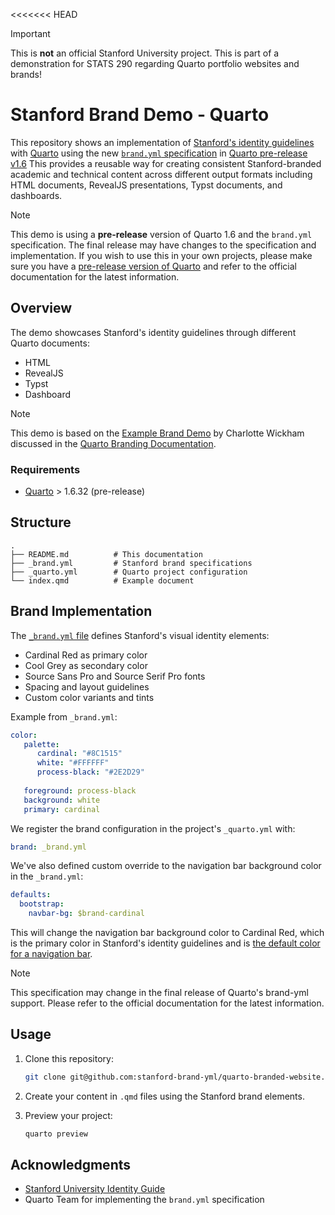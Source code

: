 <<<<<<< HEAD
> [!IMPORTANT]
> 
> This is **not** an official Stanford University project. This is part of a demonstration for STATS 290 regarding Quarto portfolio websites and brands!

# Stanford Brand Demo - Quarto

This repository shows an implementation of [Stanford's identity guidelines][suidg] with [Quarto][qmain] using the new [`brand.yml` specification][byml] in [Quarto pre-release v1.6][qbyml] This provides a reusable way for creating consistent Stanford-branded academic and technical content across different output formats including HTML documents, RevealJS presentations, Typst documents, and dashboards.

> [!NOTE]
>
> This demo is using a **pre-release** version of Quarto 1.6 and the `brand.yml` specification. The final release may have changes to the specification and implementation.
> If you wish to use this in your own projects, please make sure you have a [pre-release version of Quarto](https://quarto.org/docs/download/prerelease.html) and refer to the official documentation for the latest information.

## Overview

The demo showcases Stanford's identity guidelines through different Quarto documents:

- HTML
- RevealJS
- Typst
- Dashboard

> [!NOTE]
>
> This demo is based on the [Example Brand Demo](https://github.com/cwickham/quarto-examples/tree/brand/brand/brand-simple) by Charlotte Wickham discussed in the [Quarto Branding Documentation][qbyml].

### Requirements

- [Quarto][qmain] > 1.6.32 (pre-release)

## Structure

```
.
├── README.md          # This documentation
├── _brand.yml         # Stanford brand specifications
├── _quarto.yml        # Quarto project configuration
└── index.qmd          # Example document
```

## Brand Implementation

The [`_brand.yml` file][byml] defines Stanford's visual identity elements:

- Cardinal Red as primary color
- Cool Grey as secondary color
- Source Sans Pro and Source Serif Pro fonts
- Spacing and layout guidelines
- Custom color variants and tints

Example from `_brand.yml`:

```yaml
color:
   palette:
      cardinal: "#8C1515"
      white: "#FFFFFF"
      process-black: "#2E2D29"
  
   foreground: process-black
   background: white
   primary: cardinal
```

We register the brand configuration in the project's `_quarto.yml` with:

```yaml
brand: _brand.yml
```

We've also defined custom override to the navigation bar background color in the `_brand.yml`:

```yaml
defaults:
  bootstrap:
    navbar-bg: $brand-cardinal
```

This will change the navigation bar background color to Cardinal Red, which is the primary color in Stanford's identity guidelines and is [the default color for a navigation bar](https://identity.stanford.edu/digital/web-design/brand-compliance/).

> [!NOTE]
>
> This specification may change in the final release of 
> Quarto's brand-yml support. Please refer to the official 
> documentation for the latest information.

## Usage

1. Clone this repository:
   ```bash
   git clone git@github.com:stanford-brand-yml/quarto-branded-website.git
   ```

2. Create your content in `.qmd` files using the Stanford brand elements.

3. Preview your project:
   ```bash
   quarto preview
   ```

## Acknowledgments

- [Stanford University Identity Guide][suidg]
- Quarto Team for implementing the `brand.yml` specification


[suidg]: https://identity.stanford.edu/
[qmain]: https://quarto.org/
[byml]: https://posit-dev.github.io/brand-yml/
[qbyml]: https://prerelease.quarto.org/docs/authoring/brand.html
